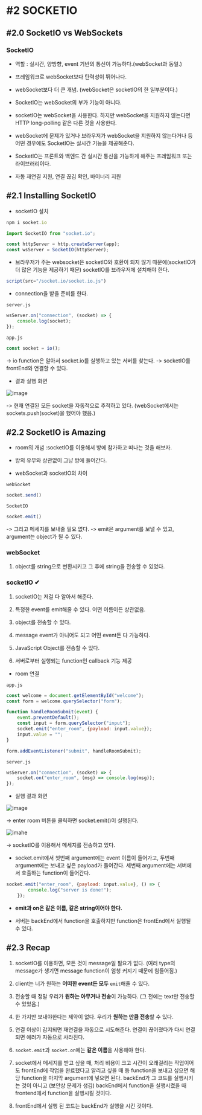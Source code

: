 # #2 SOCKETIO

## #2.0 SocketIO vs WebSockets

### SocketIO

- 역할 : 실시간, 양방향, event 기반의 통신이 가능하다.(webSocket과 동일.)

- 프레임워크로 webSocket보다 탄력성이 뛰어나다.

- webSocket보다 더 큰 개념. (webSocket은 socketIO의 한 일부분이다.)

- SocketIO는 webSocket의 부가 기능이 아니다.

- socketIO는 webSocket을 사용한다. 하지만 webSocket을 지원하지 않는다면 HTTP long-polling 같은 다른 것을 사용한다.

- webSocket에 문제가 있거나 브라우저가 webSocket을 지원하지 않는다거나 등 어떤 경우에도 SocketIO는 실시간 기능을 제공해준다.

- SocketIO는 프론트와 백엔드 간 실시간 통신을 가능하게 해주는 프레임워크 또는 라이브러리이다.

- 자동 재연결 지원, 연결 끊김 확인, 바이너리 지원



## #2.1 Installing SocketIO

- socketIO 설치

```js
npm i socket.io
```

```js
import SocketIO from "socket.io";

const httpServer = http.createServer(app);
const wsServer = SocketIO(httpServer);
```

- 브라우저가 주는 websocket은 socketIO와 호환이 되지 않기 때문에(socketIO가 더 많은 기능을 제공하기 때문) socketIO를 브라우저에 설치해야 한다.

```js
script(src="/socket.io/socket.io.js")
```

- connection을 받을 준비를 한다.

```server.js```

```js
wsServer.on("connection", (socket) => {
    console.log(socket);
});
```

```app.js```

```js
const socket = io();
```

-> io function은 알아서 socket.io를 실행하고 있는 서버를 찾는다.
-> socketIO를 frontEnd와 연결할 수 있다.

- 결과 실행 화면

![image](https://i.imgur.com/jEAd7Ta.png)

-> 현재 연결된 모든 socket을 자동적으로 추적하고 있다. (webSocket에서는 sockets.push(socket)을 했어야 했음.)



## #2.2 SocketIO is Amazing

- room의 개념 :socketIO를 이용해서 방에 참가하고 떠나는 것을 해보자.

- 방의 유무와 상관없이 그냥 방에 들어간다.

- webSocket과 socketIO의 차이

```webSocket```

```js
socket.send()
```

```SocketIO```

```js
socket.emit()
```
-> 그리고 메세지를 보내줄 필요 없다.
-> emit은 argument를 보낼 수 있고, argument는 object가 될 수 있다.

### webSocket

1. object를 string으로 변환시키고 그 후에 string을 전송할 수 있었다.

### socketIO ✔

1. socketIO는 저걸 다 알아서 해준다.

2. 특정한 event를 emit해줄 수 있다. 어떤 이름이든 상관없음.

3. object를 전송할 수 있다.

4. message event가 아니어도 되고 어떤 event든 다 가능하다.

5. JavaScript Object를 전송할 수 있다.

6. 서버로부터 실행되는 function인 callback 기능 제공


- room 연결

```app.js```

```js
const welcome = document.getElementById("welcome");
const form = welcome.querySelector("form");

function handleRoomSubmit(event) {
    event.preventDefault();
    const input = form.querySelector("input");
    socket.emit("enter_room", {payload: input.value});
    input.value = "";
}

form.addEventListener("submit", handleRoomSubmit);
```

```server.js```

```js
wsServer.on("connection", (socket) => {
    socket.on("enter_room", (msg) => console.log(msg));
});
```

- 실행 결과 화면

![image](https://i.imgur.com/vVQzd0c.png)

-> enter room 버튼을 클릭하면 socket.emit()이 실행된다.

![imahe](https://i.imgur.com/apDu6Aj.png)

-> socketIO를 이용해서 메세지를 전송하고 있다.

- socket.emit에서 첫번째 argument에는 event 이름이 들어가고, 두번째 argument에는 보내고 싶은 payload가 들어간다. 세번째 argument에는 서버에서 호출하는 function이 들어간다.

```js
socket.emit("enter_room", {payload: input.value}, () => {
        console.log("server is done!");
    });
```

- **emit과 on은 같은 이름, 같은 string이어야 한다.**

- 서버는 backEnd에서 function을 호출하지만 function은 frontEnd에서 실행될 수 있다.



## #2.3 Recap

1. socketIO를 이용하면, 모든 것이 message일 필요가 없다. (여러 type의 message가 생기면 message function이 엄청 커지기 때문에 힘들어짐.) 

2. client는 너가 원하는 **어떠한 event든 모두** ```emit```해줄 수 있다.

3. 전송할 때 정말 우리가 **원하는 아무거나 전송**이 가능하다. (그 전에는 text만 전송할 수 있었음.)

4. 한 가지만 보내야한다는 제약이 없다. 우리가 **원하는 만큼 전송**할 수 있다.

5. 연결 이상이 감지되면 재연결을 자동으로 시도해준다. 연결이 끊어졌다가 다시 연결되면 에러가 자동으로 사라진다.

6. ```socket.emit```과 ```socket.on```에는 **같은 이름**을 사용해야 한다.

7. socket에서 메세지를 받고 싶을 때, 처리 비용이 크고 시간이 오래걸리는 작업이어도 frontEnd에 작업을 완료했다고 알리고 싶을 때 등 function을 보내고 싶으면 해당 function을 마지막 argument에 넣으면 된다. backEnd가 그 코드를 실행시키는 것이 아니고 (보안상 문제가 생김) backEnd에서 function을 실행시켰을 때 frontend에서 function을 실행시킬 것이다.

8. frontEnd에서 실행 된 코드는 backEnd가 실행을 시킨 것이다.





